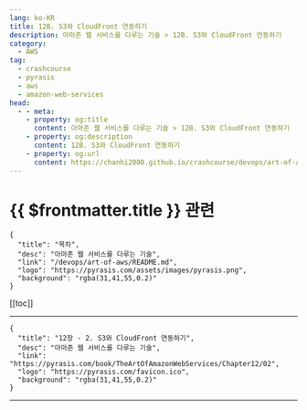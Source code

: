 ```yaml
---
lang: ko-KR
title: 12B. S3와 CloudFront 연동하기
description: 아마존 웹 서비스를 다루는 기술 > 12B. S3와 CloudFront 연동하기
category:
  - AWS
tag: 
  - crashcourse
  - pyrasis
  - aws 
  - amazon-web-services
head:
  - - meta:
    - property: og:title
      content: 아마존 웹 서비스를 다루는 기술 > 12B. S3와 CloudFront 연동하기
    - property: og:description
      content: 12B. S3와 CloudFront 연동하기
    - property: og:url
      content: https://chanhi2000.github.io/crashcourse/devops/art-of-aws/12B.html
---
```


# {{ $frontmatter.title }} 관련

```component VPCard
{
  "title": "목차",
  "desc": "아마존 웹 서비스를 다루는 기술",
  "link": "/devops/art-of-aws/README.md",
  "logo": "https://pyrasis.com/assets/images/pyrasis.png",
  "background": "rgba(31,41,55,0.2)"
}
```

[[toc]]

---

```component VPCard
{
  "title": "12장 - 2. S3와 CloudFront 연동하기",
  "desc": "아마존 웹 서비스를 다루는 기술",
  "link": "https://pyrasis.com/book/TheArtOfAmazonWebServices/Chapter12/02",
  "logo": "https://pyrasis.com/favicon.ico",
  "background": "rgba(31,41,55,0.2)"
}
```

---

<TagLinks />